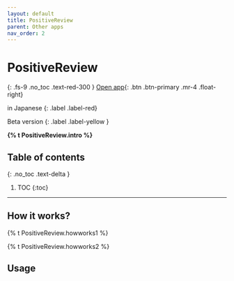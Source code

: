```yaml
---
layout: default
title: PositiveReview
parent: Other apps
nav_order: 2
---
```


# PositiveReview
{: .fs-9 .no_toc .text-red-300 }
<span class="fs-5">
[Open app](https://positivereview.streamlit.app){: .btn .btn-primary .mr-4 .float-right}
</span>
<div markdown="1">
in Japanese
{: .label .label-red}

Beta version
{: .label .label-yellow }
</div>
<strong> {% t PositiveReview.intro %} </strong>

## Table of contents
{: .no_toc .text-delta }

1. TOC
{:toc}

---

## How it works?

{% t PositiveReview.howworks1 %}

{% t PositiveReview.howworks2 %}



## Usage




<!-- ## Tutorial video -->



